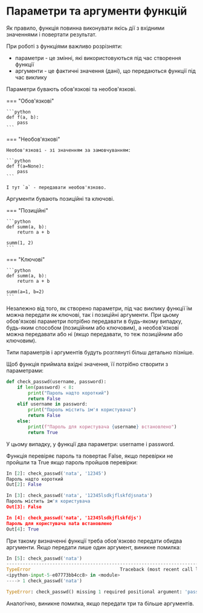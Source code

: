 # Параметри та аргументи функцій

Як правило, функція повинна виконувати якісь дії з вхідними значеннями і
повертати результат.

При роботі з функціями важливо розрізняти:

* параметри - це змінні, які використовуються під час створення функції
* аргументи - це фактичні значення (дані), що передаються функції під час виклику

Параметри бувають обов'язкові та необов'язкові.

=== "Обов'язкові"

    ```python
    def f(a, b):
        pass
    ```

=== "Необов'язкові"

    Необов'язкові - зі значенням за замовчуванням:

    ```python
    def f(a=None):
        pass
    ```

    І тут `a` - передавати необов'язково.

Аргументи бувають позиційні та ключові.

=== "Позиційні"

    ```python
    def summ(a, b):
        return a + b

    summ(1, 2)
    ```

=== "Ключові"

    ```python
    def summ(a, b):
        return a + b

    summ(a=1, b=2)
    ```

Незалежно від того, як створено параметри, під час виклику функції їм можна
передати як ключові, так і позиційні аргументи. При цьому обов'язкові
параметри потрібно передавати в будь-якому випадку, будь-яким способом
(позиційним або ключовим), а необов'язкові можна передавати або ні (якщо
передавати, то теж позиційним або ключовим).

Типи параметрів і аргументів будуть розглянуті більш детально пізніше.


Щоб функція приймала вхідні значення, її потрібно створити з параметрами:

```python
def check_passwd(username, password):
    if len(password) < 8:
        print("Пароль надто короткий")
        return False
    elif username in password:
        print("Пароль містить ім'я користувача")
        return False
    else:
        print(f"Пароль для користувача {username} встановлено")
        return True
```

У цьому випадку, у функції два параметри: username і password.

Функція перевіряє пароль та повертає False, якщо перевірки не пройшли та True
якщо пароль пройшов перевірки:

```python
In [2]: check_passwd('nata', '12345')
Пароль надто короткий
Out[2]: False

In [3]: check_passwd('nata', '12345lsdkjflskfdjsnata')
Пароль містить ім'я користувача
Out[3]: False

In [4]: check_passwd('nata', '12345lsdkjflskfdjs')
Пароль для користувача nata встановлено
Out[4]: True
```

При такому визначенні функції треба обов'язково передати обидва аргументи. Якщо
передати лише один аргумент, виникне помилка:

```python
In [5]: check_passwd('nata')
---------------------------------------------------------------------------
TypeError                                 Traceback (most recent call last)
<ipython-input-5-e07773bb4cc8> in <module>
----> 1 check_passwd('nata')

TypeError: check_passwd() missing 1 required positional argument: 'password'
```

Аналогічно, виникне помилка, якщо передати три та більше аргументів.
